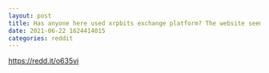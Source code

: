 ```yaml
--- 
layout: post 
title: Has anyone here used xrpbits exchange platform? The website seems pretty new and I'm not sure of its legitimacy. 
date: 2021-06-22 1624414015 
categories: reddit 
--- 
```

https://redd.it/o635vi